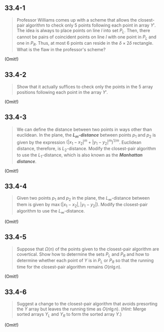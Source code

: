 ## 33.4-1

> Professor Williams comes up with a scheme that allows the closest-pair algorithm to check only $5$ points following each point in array $Y'$. The idea is always to place points on line $l$ into set $P_L$. Then, there cannot be pairs of coincident points on line $l$ with one point in $P_L$ and one in $P_R$. Thus, at most $6$ points can reside in the $\delta \times 2\delta$ rectangle. What is the flaw in the professor's scheme?

(Omit!)

## 33.4-2

> Show that it actually sufﬁces to check only the points in the $5$ array positions following each point in the array $Y'$.

(Omit!)

## 33.4-3

> We can deﬁne the distance between two points in ways other than euclidean. In the plane, the **_$L_m$-distance_** between points $p_1$ and $p_2$ is given by the expression $(|x_1 - x_2|^m + |y_1 - y_2|^m)^{1 / m}$. Euclidean distance, therefore, is $L_2$-distance. Modify the closest-pair algorithm to use the $L_1$-distance, which is also known as the **_Manhattan distance_**.

(Omit!)

## 33.4-4

> Given two points $p_1$ and $p_2$ in the plane, the $L_\infty$-distance between them is given by $\max(|x_1 - x_2|, |y_1 - y_2|)$. Modify the closest-pair algorithm to use the $L_\infty$-distance.

(Omit!)

## 33.4-5

> Suppose that $\Omega(n)$ of the points given to the closest-pair algorithm are covertical. Show how to determine the sets $P_L$ and $P_R$ and how to determine whether each point of $Y$ is in $P_L$ or $P_R$ so that the running time for the closest-pair algorithm remains $O(n\lg n)$.

(Omit!)

## 33.4-6

> Suggest a change to the closest-pair algorithm that avoids presorting the $Y$ array but leaves the running time as $O(n\lg n)$. ($\textit{Hint:}$ Merge sorted arrays $Y_L$ and $Y_R$ to form the sorted array $Y$.)

(Omit!)
